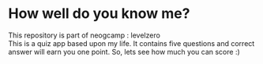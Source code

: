 # How well do you know me?
This repository is part of neogcamp : levelzero <br />
This is a quiz app based upon my life. It contains five questions and correct answer will earn you one point. So, lets see how much you can score :)  
